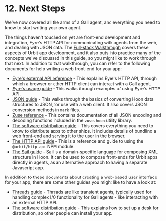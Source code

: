 # 12. Next Steps

We've now covered all the arms of a Gall agent, and everything you need to know to start writing your own agent.

The things haven't touched on yet are front-end development and integration, Eyre's HTTP API for communicating with agents from the web, and dealing with JSON data. The [Full-stack Walkthrough](../app-school-full-stack) covers these aspects of Urbit app development, and it also puts into practice many of the concepts we've discussed in this guide, so you might like to work through that next. In addition to that walkthrough, you can refer to the following documents for help writing a web front-end for your app:

- [Eyre's external API reference](../../system/kernel/eyre/reference/external-api-ref.md) - This explains Eyre's HTTP API, through which a browser or other HTTP client can interact with a Gall agent.
- [Eyre's usage guide](../../system/kernel/eyre/guides/guide.md) - This walks through examples of using Eyre's HTTP API.
- [JSON guide](../../language/hoon/guides/json-guide.md) - This walks through the basics of converting Hoon data structures to JSON, for use with a web client. It also covers JSON conversion methods in `mark` files.
- [Zuse reference](../../language/hoon/reference/zuse) - This contains documentation of all JSON encoding and decoding functions included in the `zuse.hoon` utility library.
- [The software distribution guide](../../userspace/apps/guides/software-distribution.md) - This covers everything you need to know to distribute apps to other ships. It includes details of bundling a web front-end and serving it to the user in the browser.
- [The HTTP API guide](../../tools/js-libs/http-api-guide.md) - This is a reference and guide to using the `@urbit/http-api` NPM module.
- [The Sail guide](../../language/hoon/guides/sail.md) - Sail is a domain-specific language for composing XML structure in Hoon. It can be used to compose front-ends for Urbit apps directly in agents, as an alternative approach to having a separate Javascript app.

In addition to these documents about creating a web-based user interface for your app, there are some other guides you might like to have a look at:

- [Threads guide](../../userspace/threads/tutorials/basics/fundamentals.md) - Threads are like transient agents, typically used for handling complex I/O functionality for Gall agents - like interacting with an external HTTP API.
- [The software distribution guide](../../userspace/apps/guides/software-distribution.md) - This explains how to set up a desk for distribution, so other people can install your app.
